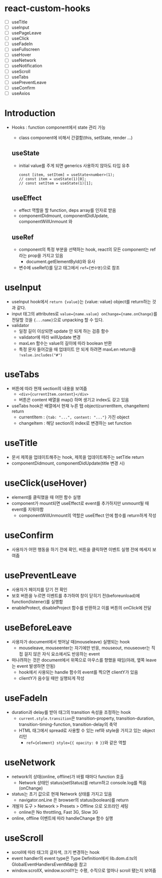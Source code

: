 # react-custom-hooks

- [ ] useTitle
- [ ] useInput
- [ ] usePageLeave
- [ ] useClick
- [ ] useFadeIn
- [ ] useFullscreen
- [ ] useHover
- [ ] useNetwork
- [ ] useNotification
- [ ] useScroll
- [ ] useTabs
- [ ] usePreventLeave
- [ ] useConfirm
- [ ] useAxios

# Introduction

- Hooks : function component에서 state 관리 가능

  - class component에 비해서 간결함(this, setState, render ...)

  ## useState

  - initial value를 주게 되면 generics 사용하지 않아도 타입 유추
    ```
    const [item, setItem] = useState<number>(1);
    // const item = useState(1)[0];
    // const setItem = useState(1)[1];
    ```

  ## useEffect

  - effect 역할을 할 function, deps array를 인자로 받음
  - componentDidmount, componentDidUpdate, componentWillUnmount 와

  ## useRef

  - component의 특정 부분을 선택하는 hook, react의 모든 component는 ref라는 prop을 가지고 있음
    - document.getElementById()와 유사
  - 변수에 useRef()를 담고 태그에서 `ref={변수명}`으로 참조

# useInput

- useInput hook에서 `return {value}`는 {value: value} object를 return하는 것과 같다.
- input 태그의 attributes로 `value={name.value} onChange={name.onChange}`를 전달할 것을 `{...name}`으로 unpacking 할 수 있다.
- validator
  - 일정 길이 이상되면 update 안 되게 하는 검증 함수
  - validator에 따라 willUpdate 변경
  - maxLen 함수는 value의 길이에 따라 boolean 반환
  - 특정 문자 들어갔을 때 업데이트 안 되게 하려면 maxLen return을 `!value.includes("#")`

# useTabs

- 버튼에 따라 현재 section의 내용을 보여줌
  - `<div>{currentItem.content}</div>`
  - 버튼은 content 배열을 map() 하며 생기고 index도 갖고 있음
- useTabs hook은 배열에서 현재 누른 탭 object(currentItem, changeItem) return
  - currentItem : `{tab: "...", content: "..."}` 가진 object
  - changeItem : 해당 section의 index로 변경하는 set function

# useTitle

- 문서 제목을 업데이트해주는 hook, 제목을 업데이트해주는 setTitle return
- componentDidmount, componentDidUpdate(title 변경 시)

# useClick(useHover)

- element를 클릭했을 때 어떤 함수 실행
- component가 mount되면 useEffect로 event를 추가하지만 unmount될 때 event를 지워야함
  - componentWillUnmount의 역할은 useEffect 안에 함수를 return하게 작성

# useConfirm

- 사용자가 어떤 행동을 하기 전에 확인, 버튼을 클릭하면 이벤트 실행 전에 메세지 보여줌

# usePreventLeave

- 사용자가 페이지를 닫기 전 확인
- 보호 버튼을 누르면 이벤트를 추가하여 창이 닫히기 전(beforeunload)에 function(listener)를 실행함
- enableProtect, disableProject 함수를 반환하고 이를 버튼의 onClick에 전달

# useBeforeLeave

- 사용자가 document에서 벗어날 때(mouseleave) 실행되는 hook
  - mouseleave, mouseenter는 자기에만 반응, mouseout, mouseover는 직접 걸지 않은 자식 요소에서도 반응하는 event
- 떠나려하는 것은 document에서 위쪽으로 마우스를 향했을 때임(아래, 옆쪽 leave는 event 발생하면 안됨)
  - hook에서 사용되는 handle 함수의 event를 찍으면 clientY가 있음
  - clientY가 음수일 때만 실행되게 작성

# useFadeIn

- duration과 delay를 받아 태그의 transition 속성을 조정하는 hook
  - `current.style.transition`은 transition-property, transition-duration, transition-timing-function, transition-delay의 축약
  - HTML 태그에서 spread로 사용할 수 있는 ref와 style을 가지고 있는 object 리턴
    - `ref={element} style={{ opacity: 0 }}`와 같은 역할

# useNetwork

- network의 상태(online, offline)가 바뀔 때마다 function 호출
  - Network 상태인 status(setStatus)를 return하고 console.log를 찍음(onChange)
- status는 초기 값으로 현재 Network 상태를 가지고 있음
  - navigator.onLine 은 browser의 status(boolean)를 return
- 개발자 도구 > Network > Presets > Offline 으로 오프라인 세팅
  - online은 No throttling, Fast 3G, Slow 3G
- online, offline 이벤트에 따라 handleChange 함수 실행

# useScroll

- scroll에 따라 태그의 글자색, 크기 변경하는 hook
- event handler의 event type은 Type Definition에서 lib.dom.d.ts의 GlobalEventHandlersEventMap을 참고
- window.scrollX, window.scrollY는 수평, 수직으로 얼마나 scroll 됐는지 보여줌
